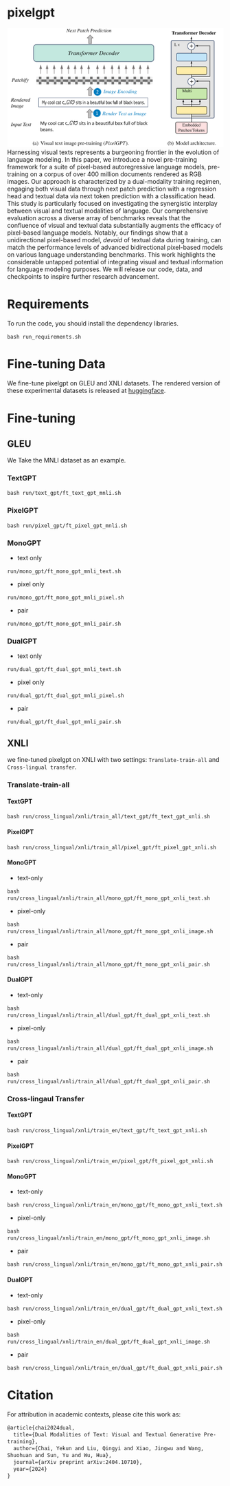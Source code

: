 # pixelgpt
![image](https://github.com/ernie-research/pixelgpt/blob/main/src/PixelGPT.png)
Harnessing visual texts represents a burgeoning frontier in the evolution of language modeling. In this paper, we introduce a novel pre-training framework for a suite of pixel-based autoregressive language models, pre-training on a corpus of over 400 million documents rendered as RGB images. Our approach is characterized by a dual-modality training regimen, engaging both visual data through next patch prediction with a regression head and textual data via next token prediction with a classification head. This study is particularly focused on investigating the synergistic interplay between visual and textual modalities of language. Our comprehensive evaluation across a diverse array of benchmarks reveals that the confluence of visual and textual data substantially augments the efficacy of pixel-based language models. Notably, our findings show that a unidirectional pixel-based model, _devoid_ of textual data during training, can match the performance levels of advanced bidirectional pixel-based models on various language understanding benchmarks. This work highlights the considerable untapped potential of integrating visual and textual information for language modeling purposes. We will release our code, data, and checkpoints to inspire further research advancement.
# Requirements
To run the code, you should install the dependency libraries.
```
bash run_requirements.sh
```
# Fine-tuning Data
We fine-tune pixelgpt on GLEU and XNLI datasets. The rendered version of these experimental datasets is released at [huggingface](https://huggingface.co/datasets/baidu/PixelGPT_sft).
# Fine-tuning
## GLEU 
We Take the MNLI dataset as an example.
### TextGPT
```
bash run/text_gpt/ft_text_gpt_mnli.sh 
```
### PixelGPT
```
bash run/pixel_gpt/ft_pixel_gpt_mnli.sh
```
### MonoGPT
- text only
```
run/mono_gpt/ft_mono_gpt_mnli_text.sh
```
- pixel only
```
run/mono_gpt/ft_mono_gpt_mnli_pixel.sh
```
- pair
```
run/mono_gpt/ft_mono_gpt_mnli_pair.sh
```

### DualGPT
- text only
```
run/dual_gpt/ft_dual_gpt_mnli_text.sh
```
- pixel only
```
run/dual_gpt/ft_dual_gpt_mnli_pixel.sh
```
- pair
```
run/dual_gpt/ft_dual_gpt_mnli_pair.sh
```


## XNLI
we fine-tuned pixelgpt on XNLI with two settings: `Translate-train-all` and `Cross-lingual transfer`.
### Translate-train-all
#### TextGPT
```
bash run/cross_lingual/xnli/train_all/text_gpt/ft_text_gpt_xnli.sh
```
#### PixelGPT
```
bash run/cross_lingual/xnli/train_all/pixel_gpt/ft_pixel_gpt_xnli.sh
```
#### MonoGPT
- text-only
```
bash run/cross_lingual/xnli/train_all/mono_gpt/ft_mono_gpt_xnli_text.sh
```
- pixel-only
```
bash run/cross_lingual/xnli/train_all/mono_gpt/ft_mono_gpt_xnli_image.sh
```
- pair
```
bash run/cross_lingual/xnli/train_all/mono_gpt/ft_mono_gpt_xnli_pair.sh
```
#### DualGPT
- text-only
```
bash run/cross_lingual/xnli/train_all/dual_gpt/ft_dual_gpt_xnli_text.sh
```
- pixel-only
```
bash run/cross_lingual/xnli/train_all/dual_gpt/ft_dual_gpt_xnli_image.sh
```
- pair
```
bash run/cross_lingual/xnli/train_all/dual_gpt/ft_dual_gpt_xnli_pair.sh
```

### Cross-lingaul Transfer
#### TextGPT
```
bash run/cross_lingual/xnli/train_en/text_gpt/ft_text_gpt_xnli.sh
```
#### PixelGPT
```
bash run/cross_lingual/xnli/train_en/pixel_gpt/ft_pixel_gpt_xnli.sh
```
#### MonoGPT
- text-only
```
bash run/cross_lingual/xnli/train_en/mono_gpt/ft_mono_gpt_xnli_text.sh
```
- pixel-only
```
bash run/cross_lingual/xnli/train_en/mono_gpt/ft_mono_gpt_xnli_image.sh
```
- pair
```
bash run/cross_lingual/xnli/train_en/mono_gpt/ft_mono_gpt_xnli_pair.sh
```
#### DualGPT
- text-only
```
bash run/cross_lingual/xnli/train_en/dual_gpt/ft_dual_gpt_xnli_text.sh
```
- pixel-only
```
bash run/cross_lingual/xnli/train_en/dual_gpt/ft_dual_gpt_xnli_image.sh
```
- pair
```
bash run/cross_lingual/xnli/train_en/dual_gpt/ft_dual_gpt_xnli_pair.sh
```
# Citation
For attribution in academic contexts, please cite this work as:
```
@article{chai2024dual,
  title={Dual Modalities of Text: Visual and Textual Generative Pre-training},
  author={Chai, Yekun and Liu, Qingyi and Xiao, Jingwu and Wang, Shuohuan and Sun, Yu and Wu, Hua},
  journal={arXiv preprint arXiv:2404.10710},
  year={2024}
}
```
